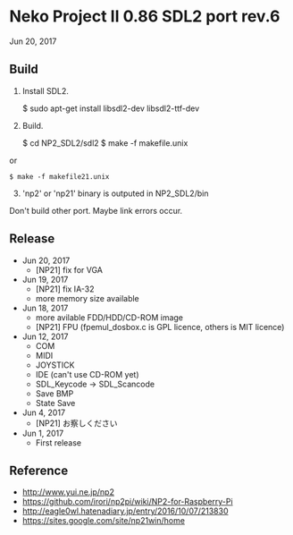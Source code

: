 Neko Project II 0.86 SDL2 port rev.6
===
Jun 20, 2017  

Build
---

1. Install SDL2.  

	$ sudo apt-get install libsdl2-dev libsdl2-ttf-dev

2. Build.  

	$ cd NP2_SDL2/sdl2
	$ make -f makefile.unix

or

	$ make -f makefile21.unix

3. 'np2' or 'np21' binary is outputed in NP2_SDL2/bin  

Don't build other port. Maybe link errors occur.

Release
---
* Jun 20, 2017
	- [NP21] fix for VGA
* Jun 19, 2017
	- [NP21] fix IA-32
	- more memory size available
* Jun 18, 2017
	- more avilable FDD/HDD/CD-ROM image
	- [NP21] FPU (fpemul_dosbox.c is GPL licence, others is MIT licence)
* Jun 12, 2017
	- COM
	- MIDI
	- JOYSTICK
	- IDE (can't use CD-ROM yet)
	- SDL_Keycode -&gt; SDL_Scancode
	- Save BMP
	- State Save
* Jun 4, 2017  
	- [NP21] お察しください
* Jun 1, 2017  
	- First release

Reference
---
* http://www.yui.ne.jp/np2
* https://github.com/irori/np2pi/wiki/NP2-for-Raspberry-Pi
* http://eagle0wl.hatenadiary.jp/entry/2016/10/07/213830
* https://sites.google.com/site/np21win/home

